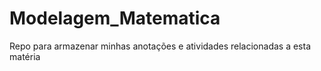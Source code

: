 # Modelagem_Matematica
Repo para armazenar minhas anotações e atividades relacionadas a esta matéria
